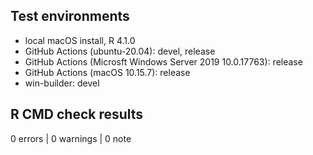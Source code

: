 ## Test environments

* local macOS install, R 4.1.0
* GitHub Actions (ubuntu-20.04): devel, release
* GitHub Actions (Microsft Windows Server 2019 10.0.17763): release
* GitHub Actions (macOS 10.15.7): release
* win-builder: devel

## R CMD check results

0 errors | 0 warnings | 0 note
